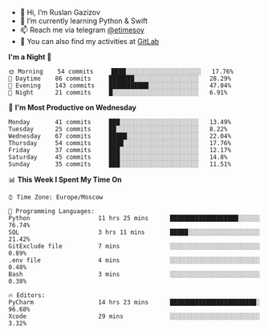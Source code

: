 - 👋 Hi, I’m Ruslan Gazizov
- 🌱 I’m currently learning Python & Swift
- 📫 Reach me via telegram [@etimesoy](https://t.me/etimesoy/)
- 🦊 You can also find my activities at [GitLab](https://gitlab.com/etimesoy)

<!--START_SECTION:waka-->
**I'm a Night 🦉** 

```text
🌞 Morning    54 commits     ████░░░░░░░░░░░░░░░░░░░░░   17.76% 
🌆 Daytime    86 commits     ███████░░░░░░░░░░░░░░░░░░   28.29% 
🌃 Evening    143 commits    ███████████░░░░░░░░░░░░░░   47.04% 
🌙 Night      21 commits     █░░░░░░░░░░░░░░░░░░░░░░░░   6.91%

```
📅 **I'm Most Productive on Wednesday** 

```text
Monday       41 commits     ███░░░░░░░░░░░░░░░░░░░░░░   13.49% 
Tuesday      25 commits     ██░░░░░░░░░░░░░░░░░░░░░░░   8.22% 
Wednesday    67 commits     █████░░░░░░░░░░░░░░░░░░░░   22.04% 
Thursday     54 commits     ████░░░░░░░░░░░░░░░░░░░░░   17.76% 
Friday       37 commits     ███░░░░░░░░░░░░░░░░░░░░░░   12.17% 
Saturday     45 commits     ███░░░░░░░░░░░░░░░░░░░░░░   14.8% 
Sunday       35 commits     ███░░░░░░░░░░░░░░░░░░░░░░   11.51%

```


📊 **This Week I Spent My Time On** 

```text
⌚︎ Time Zone: Europe/Moscow

💬 Programming Languages: 
Python                   11 hrs 25 mins      ███████████████████░░░░░░   76.74% 
SQL                      3 hrs 11 mins       █████░░░░░░░░░░░░░░░░░░░░   21.42% 
GitExclude file          7 mins              ░░░░░░░░░░░░░░░░░░░░░░░░░   0.89% 
.env file                4 mins              ░░░░░░░░░░░░░░░░░░░░░░░░░   0.48% 
Bash                     3 mins              ░░░░░░░░░░░░░░░░░░░░░░░░░   0.38%

🔥 Editors: 
PyCharm                  14 hrs 23 mins      ████████████████████████░   96.68% 
Xcode                    29 mins             ░░░░░░░░░░░░░░░░░░░░░░░░░   3.32%

```
<!--END_SECTION:waka-->
